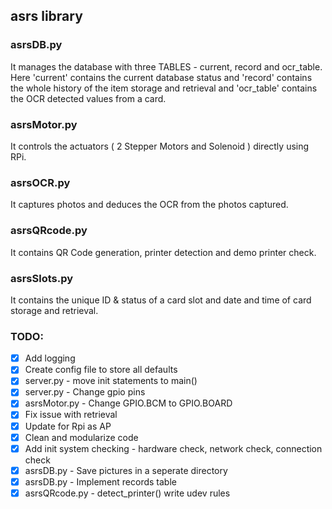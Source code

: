 ## asrs library

### asrsDB.py
It manages the database with three TABLES - current, record and ocr_table. Here 'current' contains the current database status and 'record' contains the whole history of the item storage and retrieval and 'ocr_table' contains the OCR detected values from a card.
### asrsMotor.py
It controls the actuators ( 2 Stepper Motors and Solenoid ) directly using RPi.
### asrsOCR.py
It captures photos and deduces the OCR from the photos captured.
### asrsQRcode.py
It contains QR Code generation, printer detection and demo printer check.
### asrsSlots.py
It contains the unique ID & status of a card slot and date and time of card storage and retrieval.


### TODO:
- [x] Add logging
- [x] Create config file to store all defaults
- [x] server.py - move init statements to main()
- [x] server.py - Change gpio pins
- [x] asrsMotor.py - Change GPIO.BCM to GPIO.BOARD
- [x] Fix issue with retrieval
- [x] Update for Rpi as AP
- [x] Clean and modularize code
- [x] Add init system checking - hardware check, network check, connection check
- [x] asrsDB.py - Save pictures in a seperate directory
- [x] asrsDB.py - Implement records table
- [x] asrsQRcode.py - detect_printer() write udev rules
